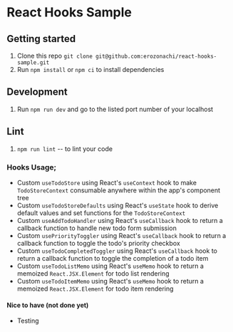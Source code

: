 # React Hooks Sample

## Getting started

1. Clone this repo `git clone git@github.com:erozonachi/react-hooks-sample.git`
1. Run `npm install` or `npm ci` to install dependencies

## Development

1. Run `npm run dev` and go to the listed port number of your localhost

## Lint

1. `npm run lint` -- to lint your code

### Hooks Usage;

- Custom `useTodoStore` using React's `useContext` hook to make `TodoStoreContext` consumable anywhere within the app's component tree
- Custom `useTodoStoreDefaults` using React's `useState` hook to derive default values and set functions for the `TodoStoreContext`
- Custom `useAddTodoHandler` using React's `useCallback` hook to return a callback function to handle new todo form submission
- Custom `usePriorityToggler` using React's `useCallback` hook to return a callback function to toggle the todo's priority checkbox
- Custom `useTodoCompletedToggler` using React's `useCallback` hook to return a callback function to toggle the completion of a todo item
- Custom `useTodoListMemo` using React's `useMemo` hook to return a memoized `React.JSX.Element` for todo list rendering
- Custom `useTodoItemMemo` using React's `useMemo` hook to return a memoized `React.JSX.Element` for todo item rendering

#### Nice to have (not done yet)

- Testing
